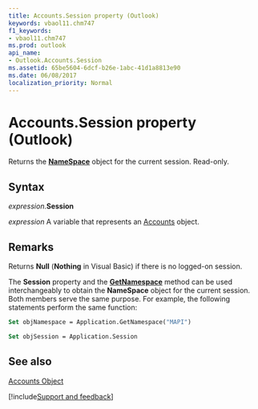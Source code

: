 ```yaml
---
title: Accounts.Session property (Outlook)
keywords: vbaol11.chm747
f1_keywords:
- vbaol11.chm747
ms.prod: outlook
api_name:
- Outlook.Accounts.Session
ms.assetid: 65be5604-6dcf-b26e-1abc-41d1a8813e90
ms.date: 06/08/2017
localization_priority: Normal
---
```



# Accounts.Session property (Outlook)

Returns the  **[NameSpace](Outlook.NameSpace.md)** object for the current session. Read-only.


## Syntax

_expression_.**Session**

_expression_ A variable that represents an [Accounts](Outlook.Accounts.md) object.


## Remarks

Returns  **Null** (**Nothing** in Visual Basic) if there is no logged-on session.

The  **Session** property and the **[GetNamespace](Outlook.Application.GetNamespace.md)** method can be used interchangeably to obtain the **NameSpace** object for the current session. Both members serve the same purpose. For example, the following statements perform the same function:




```vb
Set objNamespace = Application.GetNamespace("MAPI") 
```




```vb
Set objSession = Application.Session
```


## See also


[Accounts Object](Outlook.Accounts.md)

[!include[Support and feedback](~/includes/feedback-boilerplate.md)]